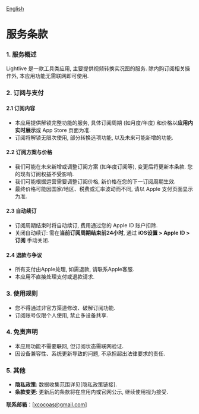 
[English](/service/lightlive/?lang=en)

# 服务条款

### **1. 服务概述**

Lightlive 是一款工具类应用, 主要提供视频转换实况图的服务. 除内购订阅相关操作外, 本应用功能无需联网即可使用.

### **2. 订阅与支付**

#### 2.1 订阅内容
- 本应用提供解锁完整功能的服务, 具体订阅周期 (如月度/年度) 和价格以**应用内实时展示**或 App Store 页面为准.
- 订阅将解锁无限次使用, 部分转换选项功能, 以及未来可能新增的功能.

#### 2.2 订阅方案与价格
- 我们可能在未来新增或调整订阅方案 (如年度订阅等), 变更后将更新本条款. 您的现有订阅权益不受影响.
- 我们可能根据运营需要调整订阅价格, 新价格在您的下一订阅周期生效.
- 最终价格可能因国家/地区、税费或汇率波动而不同, 请以 Apple 支付页面显示为准.

#### 2.3 自动续订
- 订阅周期结束时将自动续订, 费用通过您的 Apple ID 账户扣除.
- 关闭自动续订: 需在**当前订阅周期结束前24小时**, 通过 **iOS设置 > Apple ID > 订阅** 手动关闭.

#### 2.4 退款与争议
- 所有支付由Apple处理, 如需退款, 请联系Apple客服.
- 本应用不直接处理支付或退款请求.

### **3. 使用规则**
- 您不得通过非官方渠道修改、破解订阅功能.
- 订阅账号仅限个人使用, 禁止多设备共享.

### **4. 免责声明**  
- 本应用功能不需要联网, 但订阅状态需联网验证.
- 因设备兼容性、系统更新导致的问题, 不承担超出法律要求的责任.

### **5. 其他**  
- **隐私政策**: 数据收集范围详见[隐私政策链接].
- **条款变更**: 更新后的条款将在应用内或官网公示, 继续使用视为接受.

**联系邮箱**：[xcocoas@gmail.com]




